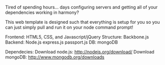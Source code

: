 Tired of spending hours... days configuring servers and getting all of your dependencies working in harmony?

This web template is designed such that everything is setup for you so you can just simply pull and run it on your node command prompt! 


Frontend: HTML5, CSS, and Javascript/jQuery
Structure: Backbone.js
Backend: Node.js express.js passport.js
DB: mongoDB

Dependecies: 
Download node.js: http://nodejs.org/download/
Download mongoDB: http://www.mongodb.org/downloads
